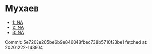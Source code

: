 # Мухаев
- [1: NA](1.md)
- [2: NA](2.md)
- [3: NA](3.md)

Commit: 5e7202e205be6b9e846048fbec738b5710f23be1
 fetched at: 20201222-143904
